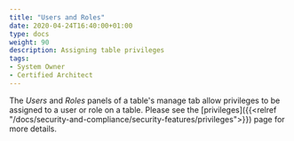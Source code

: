 ```yaml
---
title: "Users and Roles"
date: 2020-04-24T16:40:00+01:00
type: docs
weight: 90
description: Assigning table privileges
tags:
- System Owner
- Certified Architect
---
```

The _Users_ and _Roles_ panels of a table's manage tab allow privileges to be assigned to a user or role on a table. Please see the [privileges]({{<relref "/docs/security-and-compliance/security-features/privileges">}}) page for more details.